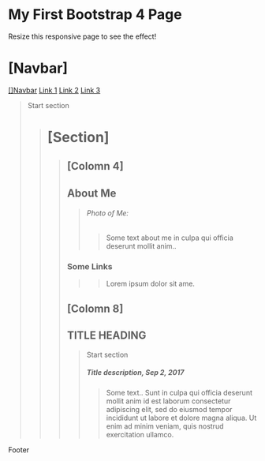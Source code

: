 # My First Bootstrap 4 Page

Resize this responsive page to see the effect!

# [Navbar]

[[]Navbar](#)
[Link 1](#)
[Link 2](#)
[Link 3](#)

> Start section
>> # [Section]
>>> ## [Colomn 4]
>>> ## About Me
>>>> ###### Photo of Me:
>>>>> Some text about me in culpa qui officia deserunt mollit anim..
>>> ### Some Links
>>>>> Lorem ipsum dolor sit ame.
>>> ## [Colomn 8]
>>> ## TITLE HEADING
>>>> Start section
>>>> ##### Title description, Sep 2, 2017
>>>>> Some text..
>>>>> Sunt in culpa qui officia deserunt mollit anim id est laborum consectetur adipiscing elit, sed do eiusmod tempor incididunt ut labore et dolore magna aliqua. Ut enim ad minim veniam, quis nostrud exercitation ullamco.


Footer
